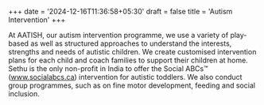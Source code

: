 +++
date = '2024-12-16T11:36:58+05:30'
draft = false
title = 'Autism Intervention'
+++

At AATISH, our autism intervention programme, we use a variety of play-based as well as structured approaches to understand the interests, strengths and needs of autistic children. We create customised intervention plans for each child and coach families to support their children at home. Sethu is the only non-profit in India to offer the Social ABCs™ (www.socialabcs.ca) intervention for autistic toddlers. We also conduct group programmes, such as on fine motor development, feeding and social inclusion.
